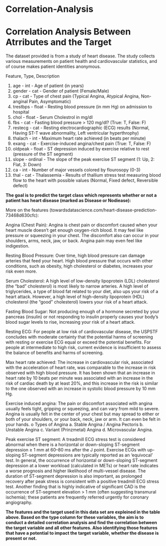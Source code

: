 # Correlation-Analysis
<h1>Correlation Analysis Between Atrributes and the Target </h1>

The dataset provided is from a study of heart disease. The study collects various measurements on patient health and cardiovascular statistics, and of course makes patient identities anonymous.

Feature, Type, Description
01. age         - int      - Age of patient (in years)
02. gender      - cat      - Gender of patient (Female/Male)
03. cp          - cat      - Type of chest pain (Typical Angina, Atypical Angina, Non-anginal Pain, Asymptomatic)
04. trestbps    - float    - Resting blood pressure (in mm Hg) on admission to hospital 
05. chol        - float    - Serum Cholestrol in mg/dl  
06. fbs         - cat      - Fasting blood pressure > 120 mg/dl? (True: T, False: F)         
07. restecg     - cat      - Resting electrocardiographic (ECG) results (Normal, Having ST-T wave abnormality, Left ventricular hyperthrophy)
08. thalach     - int      - Maximum heart rate achieved (in beats per minute)
09. exang       - cat      - Exercise-induced angina/chest pain (True: T, False: F)
10. oldpeak     - float    - ST depression induced by exercise relative to rest (pressure of the ST segment) 
11. slope       - ordinal  - The slope of the peak exercise ST segment (1: Up, 2: Flat, 3: Down)
12. ca          - int      - Number of major vessels colored by flourosopy (0-3)             
13. thal        - cat      - Thalassemia - Results of thallium stress test measuring blood flow to the heart with possible values (Normal, Fixed defect, Reversible defect)
                         
<b>The goal is to predict the target class which represents whether or not a patient has heart disease (marked as Disease or Nodiease):</b>

More on the features (towardsdatascience.com/heart-disease-prediction-73468d630cfc):

Angina (Chest Pain): Angina is chest pain or discomfort caused when your heart muscle doesn’t get enough oxygen-rich blood. It may feel like pressure or squeezing in your chest. The discomfort also can occur in your shoulders, arms, neck, jaw, or back. Angina pain may even feel like indigestion.

Resting Blood Pressure: Over time, high blood pressure can damage arteries that feed your heart. High blood pressure that occurs with other conditions, such as obesity, high cholesterol or diabetes, increases your risk even more.

Serum Cholesterol: A high level of low-density lipoprotein (LDL) cholesterol (the “bad” cholesterol) is most likely to narrow arteries. A high level of triglycerides, a type of blood fat related to your diet, also ups your risk of a heart attack. However, a high level of high-density lipoprotein (HDL) cholesterol (the “good” cholesterol) lowers your risk of a heart attack.

Fasting Blood Sugar: Not producing enough of a hormone secreted by your pancreas (insulin) or not responding to insulin properly causes your body’s blood sugar levels to rise, increasing your risk of a heart attack.

Resting ECG: For people at low risk of cardiovascular disease, the USPSTF concludes with moderate certainty that the potential harms of screening with resting or exercise ECG equal or exceed the potential benefits. For people at intermediate to high risk, current evidence is insufficient to assess the balance of benefits and harms of screening.

Max heart rate achieved: The increase in cardiovascular risk, associated with the acceleration of heart rate, was comparable to the increase in risk observed with high blood pressure. It has been shown that an increase in heart rate by 10 beats per minute was associated with an increase in the risk of cardiac death by at least 20%, and this increase in the risk is similar to the one observed with an increase in systolic blood pressure by 10 mm Hg.

Exercise induced angina: The pain or discomfort associated with angina usually feels tight, gripping or squeezing, and can vary from mild to severe. Angina is usually felt in the center of your chest but may spread to either or both of your shoulders, or your back, neck, jaw or arm. It can even be felt in your hands. o Types of Angina a. Stable Angina / Angina Pectoris b. Unstable Angina c. Variant (Prinzmetal) Angina d. Microvascular Angina.

Peak exercise ST segment: A treadmill ECG stress test is considered abnormal when there is a horizontal or down-sloping ST-segment depression ≥ 1 mm at 60–80 ms after the J point. Exercise ECGs with up-sloping ST-segment depressions are typically reported as an ‘equivocal’ test. In general, the occurrence of horizontal or down-sloping ST-segment depression at a lower workload (calculated in METs) or heart rate indicates a worse prognosis and higher likelihood of multi-vessel disease. The duration of ST-segment depression is also important, as prolonged recovery after peak stress is consistent with a positive treadmill ECG stress test. Another finding that is highly indicative of significant CAD is the occurrence of ST-segment elevation > 1 mm (often suggesting transmural ischemia); these patients are frequently referred urgently for coronary angiography.

<b>The features and the target used in this data set are expleined in the table above. Based on the type column for these variables, the aim is to conduct a detailed correlation analysis and find the correlation between the target variable and all other features. Also identifying those features that have a potential to impact the target variable, whether the disease is present or not.</b>


